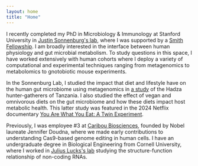 ```yaml
---
layout: home
title: "Home"
---
```


I recently completed my PhD in Microbiology & Immunology at Stanford University in [Justin Sonnenburg's lab](https://sonnenburglab.stanford.edu/), where I was supported by a [Smith Fellowship](https://vpge.stanford.edu/fellowships-funding/sgf). I am broadly interested in the interface between human physiology and gut microbial metabolism. To study questions in this space, I have worked extensively with human cohorts where I deploy a variety of computational and experimental techniques ranging from metagenomics to metabolomics to gnotobiotic mouse experiments. 

In the Sonnenburg Lab, I studied the impact that diet and lifestyle have on the human gut microbiome using metagenomics in [a study](https://pubmed.ncbi.nlm.nih.gov/37348505/) of the Hadza hunter-gatherers of Tanzania. I also studied the effect of vegan and omnivorous diets on the gut microbiome and how these diets impact host metabolic health. This latter study was featured in the 2024 Netflix documentary [You Are What You Eat: A Twin Experiment](https://www.netflix.com/title/81133260). 

Previously, I was employee #3 at [Caribou Biosciences](https://www.cariboubio.com/), founded by Nobel laureate Jennifer Doudna, where we made early contributions to understanding Cas9-based genome editing in human cells. I have an undergraduate degree in Biological Engineering from Cornell University, where I worked in [Julius Lucks's lab](https://luckslab.org/) studying the structure-function relationship of non-coding RNAs. 